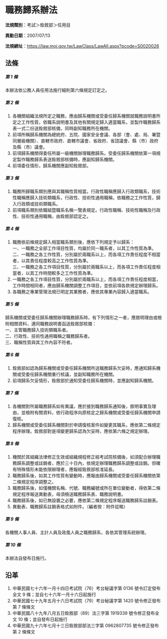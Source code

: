 # 職務歸系辦法


**法規類別**：考試＞銓敘部＞任用目

**異動日期**：2007/07/13  

**法規網址**：https://law.moj.gov.tw/LawClass/LawAll.aspx?pcode=S0020026



## 法條
##### 第 1 條
本辦法依公務人員任用法施行細則第六條規定訂定之。

##### 第 2 條
1. 各機關組織法規所定之職務，應由歸系機關或受委任歸系機關就職務說明書所定之工作性質，依職系說明書及其他有關規定歸入適當職系，並製作職務歸系表一式二份送銓敘部核備，同時副知職務所在機關。
1. 前項所稱歸系機關為總統府、五院、國家安全會議、各部（會、處、局、署暨同層級機關）、直轄市政府、直轄市議會、省政府、省諮議會、縣（市）政府及縣（市）議會。
1. 前項歸系機關得委任所屬一級機關辦理職務歸系。受委任歸系機關依第一項規定製作職務歸系表送銓敘部核備時，應副知歸系機關。
1. 前項委任情形，歸系機關應副知銓敘部。

##### 第 3 條
1. 職務所歸職系類別應與其職稱性質相當。行政性職稱應歸入行政類職系，技術性職稱應歸入技術類職系，行政性、技術性通用職稱，依職務之工作性質，歸入行政類或技術類職系。
1. 前項職系類別依職組暨職系名稱一覽表規定。行政性職稱、技術性職稱及行政性、技術性通用職稱，由銓敘部認定之。

##### 第 4 條
1. 職務依前條規定歸入相當職系類別後，應依下列規定予以歸系：  
一、一職務之全部工作項目性質，均屬於同一職系者，以其工作性質為準。  
二、一職務之各工作性質，分別屬於兩職系以上，而各項工作責任程度不相當者，以其責任程度較高之工作性質為準。  
三、一職務之各工作項目性質，分別屬於兩職系以上，而各項工作責任程度相當者，以其工作時間較多之工作性質為準。
1. 一職務之各工作項目性質，分別屬於兩職系以上，而各項工作責任程度相當，工作時間相同者，應由歸系機關調整工作項目，並依前項各款規定辦理歸系。
1. 各職務之專業管理法規已明定其業務者，應依其專業內容歸入適當職系。

##### 第 5 條
歸系機關或受委任歸系機關辦理職務歸系時，有下列情形之一者，應敘明理由或檢附相關資料，連同職務說明書函送銓敘部核備：  
一、主管職務歸入技術類職系者。  
二、行政性、技術性通用職稱之職務歸系者。  
三、職稱性質與其工作內容不符者。

##### 第 6 條
1. 銓敘部如認為歸系機關或受委任歸系機關所送職務歸系欠妥時，應通知歸系機關或受委任歸系機關重行核議，並副知職務所在機關。
1. 前項歸系欠妥情形，銓敘部於通知受委任歸系機關時，並應副知歸系機關。

##### 第 7 條
1. 各機關對所屬職務歸系如有異議，應於接到職務歸系通知後，敘明事實及理由，並檢附有關資料，依行政程序向原核定之歸系機關或受委任歸系機關申請復核。
1. 歸系機關或受委任歸系機關對於申請復核案件如變更其職系，應依第二條規定程序辦理。銓敘部對是項變更歸系認為欠妥時，應依第六條之規定辦理。

##### 第 8 條
1. 機關於其組織法律修正生效或組織規程修正經考試院核備後，如須配合辦理職務歸系調整或註銷者，應於三十日內，依規定辦理職務歸系調整或註銷。但確有特殊情形未能依限辦理者，應報經銓敘部核准延長。
1. 職務歸系後，如其工作性質有變動時，應報由歸系機關或受委任歸系機關依第二條規定程序調整之。
1. 職務歸系後，如僅機關名稱、代號、職務編號或所在單位變動者，得依第二條規定程序報送異動表，毋須檢送職務歸系表、職務說明書。
1. 職務歸系後，如已無設置之必要，應依第二條規定程序報送職務歸系註銷表。
1. 異動表、職務歸系註銷表格式如附件。（編者按：附件從略）

##### 第 9 條
各機關人事人員、主計人員及政風人員之職務歸系，各依其管理系統辦理。

##### 第 10 條
本辦法自發布日施行。

## 沿革
1. 中華民國七十六年一月十四日考試院（76）考台秘議字第 0136 號令訂定發布全文 9  條；並自七十六年一月十六日起施行
1. 中華民國七十九年五月十六日考試院（79）考台秘議字第 1420 號令修正發布第 7  條條文
1. 中華民國八十九年八月五日銓敘部（89）法三字第 1919339  號令修正發布全文 10 條；並自發布日起施行
1. 中華民國九十六年七月十三日銓敘部部法三字第 0962807735 號令修正發布第 2  條條文
